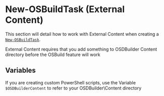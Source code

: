 # New-OSBuildTask \(External Content\)

This section will detail how to work with External Content when creating a [`New-OSBuildTask`](../osbuild/new-osbuildtask/).

External Content requires that you add something to OSDBuilder Content directory before the OSBuild feature will work

## Variables

If you are creating custom PowerShell scripts, use the Variable `$OSDBuilderContent` to refer to your OSDBuilder\Content directory

